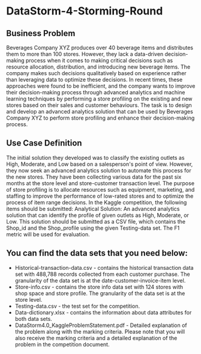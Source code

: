 # DataStorm-4-Storming-Round

## Business Problem

Beverages Company XYZ produces over 40 beverage items and distributes them to more than 100 stores. However, they lack a data-driven decision-making process when it comes to making critical decisions such as resource allocation, distribution, and introducing new beverage items. The company makes such decisions qualitatively based on experience rather than leveraging data to optimize these decisions. In recent times, these approaches were found to be inefficient, and the company wants to improve their decision-making process through advanced analytics and machine learning techniques by performing a store profiling on the existing and new stores based on their sales and customer behaviours. The task is to design and develop an advanced analytics solution that can be used by Beverages Company XYZ to perform store profiling and enhance their decision-making process.

## Use Case Definition

The initial solution they developed was to classify the existing outlets as High, Moderate, and Low based on a salesperson's point of view. However, they now seek an advanced analytics solution to automate this process for the new stores. They have been collecting various data for the past six months at the store level and store-customer transaction level. The purpose of store profiling is to allocate resources such as equipment, marketing, and staffing to improve the performance of low-rated stores and to optimize the process of item range decisions.
In the Kaggle competition, the following items should be submitted:
Analytical Solution: An advanced analytics solution that can identify the profile of given outlets as High, Moderate, or Low. This solution should be submitted as a CSV file, which contains the Shop_id and the Shop_profile using the given Testing-data set. The F1 metric will be used for evaluation.

## You can find the data sets that you need below:

* Historical-transaction-data.csv - contains the historical transaction data set with 488,788 records collected from each customer purchase. The granularity of the data set is at the date-customer-invoice-item level.
* Store-info.csv - contains the store info data set with 124 stores with shop space and store profile. The granularity of the data set is at the store level.
* Testing-data.csv - the test set for the competition.
* Data-dictionary.xlsx - contains the information about data attributes for both data sets.
* DataStorm4.0_KaggleProblemStatement.pdf - Detailed explanation of the problem along with the marking criteria.
Please note that you will also receive the marking criteria and a detailed explanation of the problem in the competition document.
